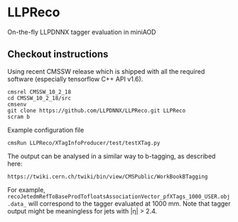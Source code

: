 # LLPReco
On-the-fly LLPDNNX tagger evaluation in miniAOD

## Checkout instructions

Using recent CMSSW release which is shipped with all the required software (especially tensorflow C++ API v1.6).
```
cmsrel CMSSW_10_2_18
cd CMSSW_10_2_18/src
cmsenv
git clone https://github.com/LLPDNNX/LLPReco.git LLPReco
scram b
```

Example configuration file
```
cmsRun LLPReco/XTagInfoProducer/test/testXTag.py 
```

The output can be analysed in a similar way to b-tagging, as described here:
```
https://twiki.cern.ch/twiki/bin/view/CMSPublic/WorkBookBTagging
```

For example, ```recoJetedmRefToBaseProdTofloatsAssociationVector_pfXTags_1000_USER.obj.data_``` will correspond to the tagger evaluated at 1000 mm. Note that tagger output might be meaningless for jets with |η| > 2.4.
